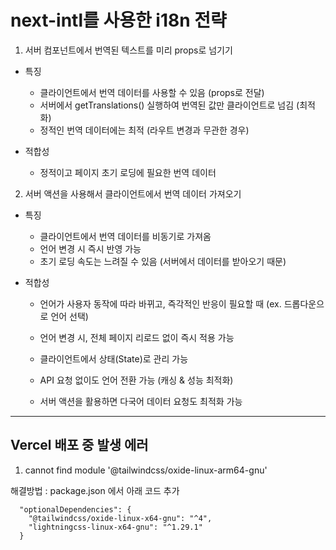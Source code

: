 # next-intl를 사용한 i18n 전략

1. 서버 컴포넌트에서 번역된 텍스트를 미리 props로 넘기기

- 특징

  - 클라이언트에서 번역 데이터를 사용할 수 있음 (props로 전달)
  - 서버에서 getTranslations() 실행하여 번역된 값만 클라이언트로 넘김 (최적화)
  - 정적인 번역 데이터에는 최적 (라우트 변경과 무관한 경우)

- 적합성
  - 정적이고 페이지 초기 로딩에 필요한 번역 데이터

2. 서버 액션을 사용해서 클라이언트에서 번역 데이터 가져오기

- 특징

  - 클라이언트에서 번역 데이터를 비동기로 가져옴
  - 언어 변경 시 즉시 반영 가능
  - 초기 로딩 속도는 느려질 수 있음 (서버에서 데이터를 받아오기 때문)

- 적합성

  - 언어가 사용자 동작에 따라 바뀌고, 즉각적인 반응이 필요할 때 (ex. 드롭다운으로 언어 선택)

  - 언어 변경 시, 전체 페이지 리로드 없이 즉시 적용 가능
  - 클라이언트에서 상태(State)로 관리 가능
  - API 요청 없이도 언어 전환 가능 (캐싱 & 성능 최적화)
  - 서버 액션을 활용하면 다국어 데이터 요청도 최적화 가능

---

## Vercel 배포 중 발생 에러

1. cannot find module '@tailwindcss/oxide-linux-arm64-gnu'

해결방법 : package.json 에서 아래 코드 추가

```
  "optionalDependencies": {
    "@tailwindcss/oxide-linux-x64-gnu": "^4",
    "lightningcss-linux-x64-gnu": "^1.29.1"
  }
```
